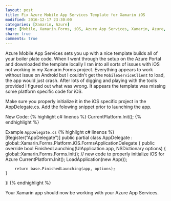 ```yaml
---
layout: post
title: Fix Azure Mobile App Services Template for Xamarin iOS
modified: 2016-12-17 23:30:00
categories: [Xamarin, Azure]
tags: [Mobile, Xamarin.Forms, iOS, Azure App Services, Xamarin, Azure, C#]
share: true
comments: true
---
```

Azure Mobile App Services sets you up with a nice template builds all of your boiler plate code. When I went through the setup on the Azure Portal and downloaded the template locally I ran into all sorts of issues with iOS not working in my Xamarin.Forms project. Everything appears to work without issue on Android but I couldn't get the `MobileServiceClient` to load, the app would just crash. After lots of digging and playing with the tools provided I figured out what was wrong. It appears the template was missing some platform specific code for iOS.

Make sure you properly initialize it in the iOS specific project in the AppDelegate.cs. Add the folowing snippet prior to launching the app.

New Code:
{% highlight c# linenos %}
CurrentPlatform.Init();
{% endhighlight %}

Example `AppDelegate.cs`
{% highlight c# linenos %}
[Register("AppDelegate")]
public partial class AppDelegate : global::Xamarin.Forms.Platform.iOS.FormsApplicationDelegate
{
    public override bool FinishedLaunching(UIApplication app, NSDictionary options)
    {
        global::Xamarin.Forms.Forms.Init();
        // new code to properly initialize iOS for Azure
	CurrentPlatform.Init();
        LoadApplication(new App());

        return base.FinishedLaunching(app, options);
    }
}i
{% endhighlight %}

Your Xamarin app should now be working with your Azure App Services.

